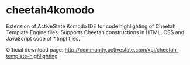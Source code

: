 cheetah4komodo
==============

Extension of ActiveState Komodo IDE for code highlighting of Cheetah Template Engine files. Supports Cheetah constructions in HTML, CSS and JavaScript code of *.tmpl files.

Official download page:
http://community.activestate.com/xpi/cheetah-template-highlighting